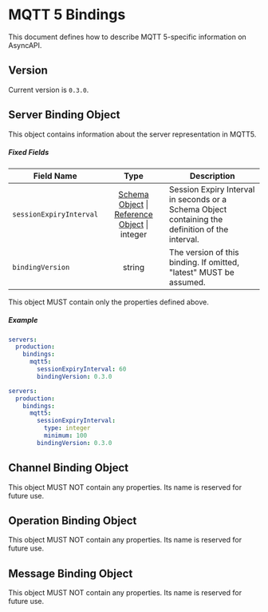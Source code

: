 # MQTT 5 Bindings

This document defines how to describe MQTT 5-specific information on AsyncAPI.

<a name="version"></a>

## Version

Current version is `0.3.0`.


<a name="server"></a>

## Server Binding Object

This object contains information about the server representation in MQTT5.

##### Fixed Fields

Field Name | Type | Description
---|:---:|---
<a name="serverBindingObjectSessionExpiryInterval"></a>`sessionExpiryInterval` | [Schema Object][schemaObject] \| [Reference Object](referenceObject) \| integer | Session Expiry Interval in seconds or a Schema Object containing the definition of the interval.
<a name="serverBindingObjectBindingVersion"></a>`bindingVersion` | string | The version of this binding. If omitted, "latest" MUST be assumed.

This object MUST contain only the properties defined above.

##### Example

```yaml
servers:
  production:
    bindings:
      mqtt5:
        sessionExpiryInterval: 60
        bindingVersion: 0.3.0
```
```yaml
servers:
  production:
    bindings:
      mqtt5:
        sessionExpiryInterval:
          type: integer
          minimum: 100
        bindingVersion: 0.3.0
```

<a name="channel"></a>

## Channel Binding Object

This object MUST NOT contain any properties. Its name is reserved for future use.

<a name="operation"></a>

## Operation Binding Object

This object MUST NOT contain any properties. Its name is reserved for future use.

<a name="message"></a>

## Message Binding Object

This object MUST NOT contain any properties. Its name is reserved for future use.

[schemaObject]: https://github.com/asyncapi/spec/blob/master/spec/asyncapi.md#schemaObject
[referenceObject]: https://github.com/asyncapi/spec/blob/master/spec/asyncapi.md#referenceObject
